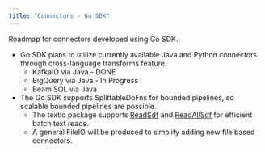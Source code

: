 ```yaml
---
title: "Connectors - Go SDK"
---
```

<!--
Licensed under the Apache License, Version 2.0 (the "License");
you may not use this file except in compliance with the License.
You may obtain a copy of the License at

http://www.apache.org/licenses/LICENSE-2.0

Unless required by applicable law or agreed to in writing, software
distributed under the License is distributed on an "AS IS" BASIS,
WITHOUT WARRANTIES OR CONDITIONS OF ANY KIND, either express or implied.
See the License for the specific language governing permissions and
limitations under the License.
-->

Roadmap for connectors developed using Go SDK.

* Go SDK plans to utilize currently available Java and Python connectors
through cross-language transforms feature.
  * KafkaIO via Java - DONE
  * BigQuery via Java - In Progress
  * Beam SQL via Java
* The Go SDK supports SplittableDoFns for bounded pipelines, so scalable bounded pipelines are possible.
    * The textio package supports [ReadSdf](https://pkg.go.dev/github.com/apache/beam/sdks/v2/go/pkg/beam/io/textio#ReadSdf) and [ReadAllSdf](https://pkg.go.dev/github.com/apache/beam/sdks/v2/go/pkg/beam/io/textio#ReadAllSdf) for efficient batch text reads.
    * A general FileIO will be produced to simplify adding new file based connectors.
